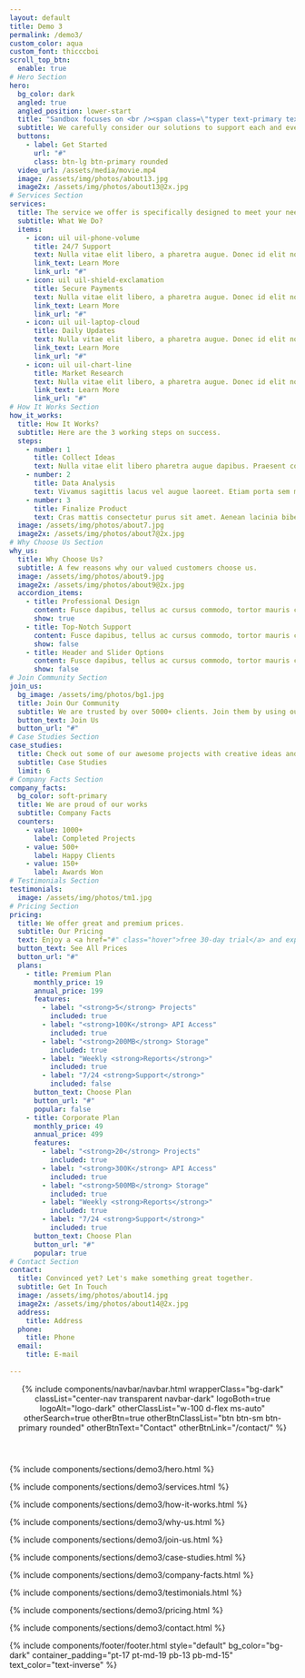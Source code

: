 ```yaml
---
layout: default
title: Demo 3
permalink: /demo3/
custom_color: aqua
custom_font: thicccboi
scroll_top_btn:
  enable: true 
# Hero Section
hero:
  bg_color: dark
  angled: true
  angled_position: lower-start
  title: "Sandbox focuses on <br /><span class=\"typer text-primary text-nowrap\" data-delay=\"100\" data-words=\"customer satisfaction,business needs,creative ideas\"></span><span class=\"cursor text-primary\" data-owner=\"typer\"></span>"
  subtitle: We carefully consider our solutions to support each and every stage of your growth.
  buttons:
    - label: Get Started
      url: "#"
      class: btn-lg btn-primary rounded
  video_url: /assets/media/movie.mp4
  image: /assets/img/photos/about13.jpg
  image2x: /assets/img/photos/about13@2x.jpg
# Services Section
services:
  title: The service we offer is specifically designed to meet your needs.
  subtitle: What We Do?
  items:
    - icon: uil uil-phone-volume
      title: 24/7 Support
      text: Nulla vitae elit libero, a pharetra augue. Donec id elit non mi porta gravida at eget metus. Cras justo.
      link_text: Learn More
      link_url: "#"
    - icon: uil uil-shield-exclamation
      title: Secure Payments
      text: Nulla vitae elit libero, a pharetra augue. Donec id elit non mi porta gravida at eget metus. Cras justo.
      link_text: Learn More
      link_url: "#"
    - icon: uil uil-laptop-cloud
      title: Daily Updates
      text: Nulla vitae elit libero, a pharetra augue. Donec id elit non mi porta gravida at eget metus. Cras justo.
      link_text: Learn More
      link_url: "#"
    - icon: uil uil-chart-line
      title: Market Research
      text: Nulla vitae elit libero, a pharetra augue. Donec id elit non mi porta gravida at eget metus. Cras justo.
      link_text: Learn More
      link_url: "#"
# How It Works Section
how_it_works:
  title: How It Works?
  subtitle: Here are the 3 working steps on success.
  steps:
    - number: 1
      title: Collect Ideas
      text: Nulla vitae elit libero pharetra augue dapibus. Praesent commodo cursus.
    - number: 2
      title: Data Analysis
      text: Vivamus sagittis lacus vel augue laoreet. Etiam porta sem malesuada magna.
    - number: 3
      title: Finalize Product
      text: Cras mattis consectetur purus sit amet. Aenean lacinia bibendum nulla sed.
  image: /assets/img/photos/about7.jpg
  image2x: /assets/img/photos/about7@2x.jpg
# Why Choose Us Section
why_us:
  title: Why Choose Us?
  subtitle: A few reasons why our valued customers choose us.
  image: /assets/img/photos/about9.jpg
  image2x: /assets/img/photos/about9@2x.jpg
  accordion_items:
    - title: Professional Design
      content: Fusce dapibus, tellus ac cursus commodo, tortor mauris condimentum nibh, ut fermentum massa justo sit amet risus. Cras mattis consectetur purus sit amet fermentum. Praesent commodo cursus magna, vel.
      show: true
    - title: Top-Notch Support
      content: Fusce dapibus, tellus ac cursus commodo, tortor mauris condimentum nibh, ut fermentum massa justo sit amet risus. Cras mattis consectetur purus sit amet fermentum. Praesent commodo cursus magna, vel.
      show: false
    - title: Header and Slider Options
      content: Fusce dapibus, tellus ac cursus commodo, tortor mauris condimentum nibh, ut fermentum massa justo sit amet risus. Cras mattis consectetur purus sit amet fermentum. Praesent commodo cursus magna, vel.
      show: false
# Join Community Section
join_us:
  bg_image: /assets/img/photos/bg1.jpg
  title: Join Our Community
  subtitle: We are trusted by over 5000+ clients. Join them by using our services and grow your business.
  button_text: Join Us
  button_url: "#"
# Case Studies Section
case_studies:
  title: Check out some of our awesome projects with creative ideas and great design.
  subtitle: Case Studies
  limit: 6
# Company Facts Section
company_facts:
  bg_color: soft-primary
  title: We are proud of our works
  subtitle: Company Facts
  counters:
    - value: 1000+
      label: Completed Projects
    - value: 500+
      label: Happy Clients
    - value: 150+
      label: Awards Won
# Testimonials Section
testimonials:
  image: /assets/img/photos/tm1.jpg
# Pricing Section
pricing:
  title: We offer great and premium prices.
  subtitle: Our Pricing
  text: Enjoy a <a href="#" class="hover">free 30-day trial</a> and experience the full service. No credit card required!
  button_text: See All Prices
  button_url: "#"
  plans:
    - title: Premium Plan
      monthly_price: 19
      annual_price: 199
      features:
        - label: "<strong>5</strong> Projects"
          included: true
        - label: "<strong>100K</strong> API Access"
          included: true
        - label: "<strong>200MB</strong> Storage"
          included: true
        - label: "Weekly <strong>Reports</strong>"
          included: true
        - label: "7/24 <strong>Support</strong>"
          included: false
      button_text: Choose Plan
      button_url: "#"
      popular: false
    - title: Corporate Plan
      monthly_price: 49
      annual_price: 499
      features:
        - label: "<strong>20</strong> Projects"
          included: true
        - label: "<strong>300K</strong> API Access"
          included: true
        - label: "<strong>500MB</strong> Storage"
          included: true
        - label: "Weekly <strong>Reports</strong>"
          included: true
        - label: "7/24 <strong>Support</strong>"
          included: true
      button_text: Choose Plan
      button_url: "#"
      popular: true
# Contact Section
contact:
  title: Convinced yet? Let's make something great together.
  subtitle: Get In Touch
  image: /assets/img/photos/about14.jpg
  image2x: /assets/img/photos/about14@2x.jpg
  address: 
    title: Address
  phone:
    title: Phone
  email:
    title: E-mail
    
---
```

<div class="content-wrapper">
<!-- HEADER -->
<header class="wrapper bg-dark">
{% include components/navbar/navbar.html 
    wrapperClass="bg-dark"
    classList="center-nav transparent navbar-dark"
    logoBoth=true
    logoAlt="logo-dark"
    otherClassList="w-100 d-flex ms-auto"
    otherSearch=true
    otherBtn=true
    otherBtnClassList="btn btn-sm btn-primary rounded"
    otherBtnText="Contact"
    otherBtnLink="/contact/"
%}
</header>
<!-- /header -->

<!-- HERO SECTION -->
{% include components/sections/demo3/hero.html %}

<!-- SERVICES SECTION -->
{% include components/sections/demo3/services.html %}

<!-- HOW IT WORKS SECTION -->
{% include components/sections/demo3/how-it-works.html %}

<!-- WHY CHOOSE US SECTION -->
{% include components/sections/demo3/why-us.html %}

<!-- JOIN COMMUNITY SECTION -->
{% include components/sections/demo3/join-us.html %}

<!-- CASE STUDIES SECTION -->
{% include components/sections/demo3/case-studies.html %}

<!-- COMPANY FACTS SECTION -->
{% include components/sections/demo3/company-facts.html %}

<!-- TESTIMONIALS SECTION -->
{% include components/sections/demo3/testimonials.html %}

<!-- PRICING SECTION -->
{% include components/sections/demo3/pricing.html %}

<!-- CONTACT SECTION -->
{% include components/sections/demo3/contact.html %}

{% include components/footer/footer.html 
  style="default" 
  bg_color="bg-dark"
  container_padding="pt-17 pt-md-19 pb-13 pb-md-15"
  text_color="text-inverse"
%}
</div>